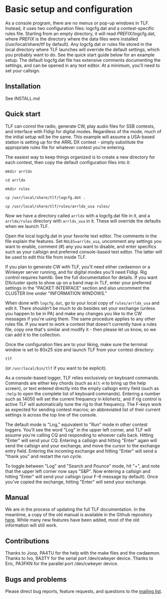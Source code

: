 
# Basic setup and configuration

As a console program, there are no menus or pop-up windows in TLF. Instead, it uses two configuration files: logcfg.dat and a contest-specific rules file. Starting from an empty directory, it will read *PREFIX*/logcfg.dat, where *PREFIX* is the directory where the data files were installed (/usr/local/share/tlf by default). Any logcfg.dat or rules file stored in the local directory where TLF launches will override the default settings, which you probably want to do. See the quick start guide below for an example setup. The default logcfg.dat file has extensive comments documenting the settings, and can be opened in any text editor. At a minimum, you'll need to set your callsign.

## Installation

See INSTALL.md

## Quick start

TLF can conrol the radio, generate CW, play audio files for SSB contests, and interface with Fldigi for digital modes. Regardless of the mode, much of the initial setup will be the same. This example will assume a USA-based station is setting up for the ARRL DX contest - simply substitute the appropriate rules file for whatever contest you're entering.

The easiest way to keep things organized is to create a new directory for each contest, then copy the default configuration files into it:

```
mkdir arrldx

cd arrldx

mkdir rules

cp /usr/local/share/tlf/logcfg.dat .

cp /usr/local/share/tlf/rules/arrldx_usa rules/
```

Now we have a directory called `arrldx` with a logcfg.dat file in it, and a `arrldx/rules` directory with `arrldx_usa` in it. These will override the defaults when we launch TLF.

Open the local logcfg.dat in your favorite text editor. The comments in the file explain the features. Set `RULES=arrldx_usa`, uncomment any settings you want to enable, comment (#) any you want to disable, and enter specifics such as your callsign and preferred console-based text editor. The latter will be used to edit this file from inside TLF.

If you plan to generate CW with TLF, you'll need either cwdaemon or a Winkeyer server running, and for digital modes you'll need Fldigi. Rig control requires hamlib. See the full documentation for details. If you want DXcluster spots to show up on a band map in TLF, enter your preferred settings in the "PACKET INTERFACE" section and also uncomment the CLUSTER line under "INFORMATION WINDOWS." 

When done with `logcfg.dat`, go to your local copy of `rules/arrldx_usa` and edit it. There shouldn't be much to do besides set your exchange (unless you happen to be in PA) and make any changes you like to the CW messages if you're using them. The same procedure applies to any other rules file. If you want to work a contest that doesn't currently have a rules file, copy one that's similar and modify it - then please let us know, so we can add it to the collection.

Once the configuration files are to your liking, make sure the terminal window is set to 80x25 size and launch TLF from your contest directory:

```
tlf
```

(or `/usr/local/bin/tlf` if you want to be explicit).

As a console-based logger, TLF relies exclusively on keyboard commands. Commands are either key chords (such as `Alt-H` to bring up the help screen), or text entered directly into the empty callsign entry field (such as `:help` to open the complete list of keyboard commands). Entering a number such as 14050 will set the current frequency in kilohertz, and if rig control is active TLF will automatically tune the rig to that frequency. The F-keys work as expected for sending contest macros; an abbreviated list of their current settings is across the top line of the console. 

The default mode is "Log," equivalent to "Run" mode in other contest loggers. You'll see the word "Log" in the upper left corner, and TLF will assume you're calling CQ and responding to whoever calls back. Hitting "Enter" will send your CQ. Entering a callsign and hitting "Enter" again will send the callsign and your exchange, and move the cursor to the exchange entry field. Entering the incoming exchange and hitting "Enter" will send a "thank you" and restart the run cycle.

To toggle between "Log" and "Search and Pounce" mode, hit "+", and note that the upper left corner now says "S&P". Now entering a callsign and hitting "Enter" will send your callsign (your F-6 message by default). Once you've copied the exchange, hitting "Enter" will send your exchange.

## Manual

We are in the process of updating the full TLF documentation. In the meantime, a copy of the old manual is available in the Github repository [here](https://tlf.github.io/tlfdoc.old/tlfdoc.html). While many new features have been added, most of the old information will still work.

## Contributions

Thanks to Joop, PA4TU for the help with the make files and the cwdaemon.
Thanks to Ivo, 9A3TY for the serial port /dev/cwkeyer device.
Thanks to Eric, PA3FKN for the parallel port /dev/cwkeyer device.

## Bugs and problems

Please direct bug reports, feature requests, and questions to the [mailing list](https://lists.nongnu.org/mailman/listinfo/tlf-devel).